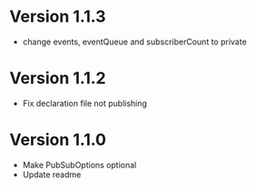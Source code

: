 # Version 1.1.3
- change events, eventQueue and subscriberCount to private

# Version 1.1.2
- Fix declaration file not publishing

# Version 1.1.0
- Make PubSubOptions optional
- Update readme